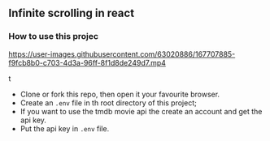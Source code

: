 ## Infinite scrolling in react

### How to use this projec

https://user-images.githubusercontent.com/63020886/167707885-f9fcb8b0-c703-4d3a-96ff-8f1d8de249d7.mp4

t
- Clone or fork this repo, then open it your favourite browser.
- Create an `.env` file in th root directory of this project;
- If you want to use the tmdb movie api the create an account and get the api key.
- Put the api key in `.env` file.
